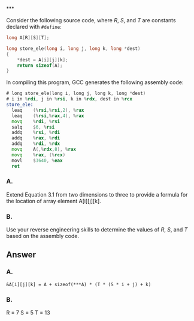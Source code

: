 \*\*\*

Consider the following source code, where *R*, *S*, and *T* are constants declared with `#define`:

```c
long A[R][S][T];

long store_ele(long i, long j, long k, long *dest) 
{
    *dest = A[i][j][k];
    return sizeof(A);
}
```

In compiling this program, GCC generates the following assembly code:

```asm
# long store_ele(long i, long j, long k, long *dest)
# i in %rdi, j in %rsi, k in %rdx, dest in %rcx
store_ele:
  leaq    (%rsi,%rsi,2), %rax
  leaq    (%rsi,%rax,4), %rax
  movq    %rdi, %rsi
  salq    $6, %rsi
  addq    %rsi, %rdi
  addq    %rax, %rdi
  addq    %rdi, %rdx
  movq    A(,%rdx,8), %rax
  movq    %rax, (%rcx)
  movl    $3640, %eax
  ret
```

### A.
Extend Equation 3.1 from two dimensions to three to provide a formula for the location of array element A\[i\]\[j\]\[k\].

### B.
Use your reverse engineering skills to determine the values of *R*, *S*, and *T* based on the assembly code.

## Answer

### A.
`&A[i][j][k] = A + sizeof(***A) * (T * (S * i + j) + k)`

### B.
R = 7
S = 5
T = 13

